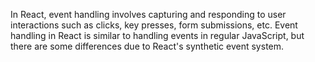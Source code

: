 In React, event handling involves capturing and responding to user interactions such as clicks, key presses, form submissions, etc. Event handling in React is similar to handling events in regular JavaScript, but there are some differences due to React's synthetic event system.
